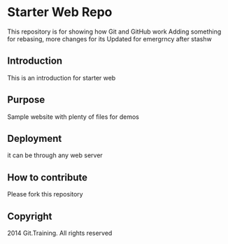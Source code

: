 # Starter Web Repo

This repository is for showing how Git and GitHub work
Adding something for rebasing,
more changes for its
Updated for  emergrncy after stashw
## Introduction
This is an introduction for starter web

## Purpose

Sample website with plenty of files for demos

## Deployment
it can be through any web server

## How to contribute
Please fork this repository

## Copyright
2014 Git.Training. All rights reserved